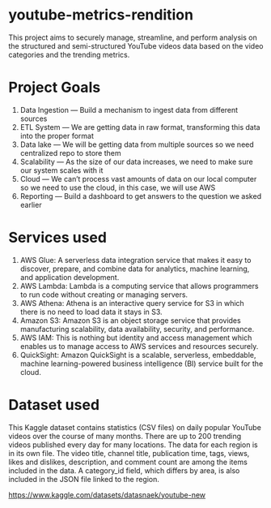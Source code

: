 # youtube-metrics-rendition

This project aims to securely manage, streamline, and perform analysis on the structured and semi-structured YouTube videos data based on the video categories and the trending metrics.

# Project Goals

1. Data Ingestion — Build a mechanism to ingest data from different sources
2. ETL System — We are getting data in raw format, transforming this data into the proper format
3. Data lake — We will be getting data from multiple sources so we need centralized repo to store them
4. Scalability — As the size of our data increases, we need to make sure our system scales with it
5. Cloud — We can’t process vast amounts of data on our local computer so we need to use the cloud, in this case, we will use AWS
6. Reporting — Build a dashboard to get answers to the question we asked earlier

# Services used

1. AWS Glue: A serverless data integration service that makes it easy to discover, prepare, and combine data for analytics, machine learning, and application development.
2. AWS Lambda: Lambda is a computing service that allows programmers to run code without creating or managing servers.
3. AWS Athena: Athena is an interactive query service for S3 in which there is no need to load data it stays in S3.
4. Amazon S3: Amazon S3 is an object storage service that provides manufacturing scalability, data availability, security, and performance.
5. AWS IAM: This is nothing but identity and access management which enables us to manage access to AWS services and resources securely.
6. QuickSight: Amazon QuickSight is a scalable, serverless, embeddable, machine learning-powered business intelligence (BI) service built for the cloud.

# Dataset used

This Kaggle dataset contains statistics (CSV files) on daily popular YouTube videos over the course of many months. There are up to 200 trending videos published every day for many locations. The data for each region is in its own file. The video title, channel title, publication time, tags, views, likes and dislikes, description, and comment count are among the items included in the data. A category_id field, which differs by area, is also included in the JSON file linked to the region.

https://www.kaggle.com/datasets/datasnaek/youtube-new
